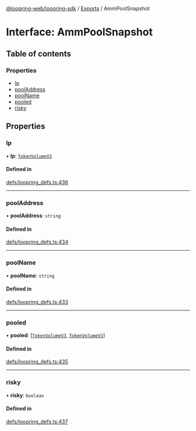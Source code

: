 [@loopring-web/loopring-sdk](../README.md) / [Exports](../modules.md) / AmmPoolSnapshot

# Interface: AmmPoolSnapshot

## Table of contents

### Properties

- [lp](AmmPoolSnapshot.md#lp)
- [poolAddress](AmmPoolSnapshot.md#pooladdress)
- [poolName](AmmPoolSnapshot.md#poolname)
- [pooled](AmmPoolSnapshot.md#pooled)
- [risky](AmmPoolSnapshot.md#risky)

## Properties

### lp

• **lp**: [`TokenVolumeV3`](TokenVolumeV3.md)

#### Defined in

[defs/loopring_defs.ts:436](https://github.com/Loopring/loopring_sdk/blob/538bd47/src/defs/loopring_defs.ts#L436)

___

### poolAddress

• **poolAddress**: `string`

#### Defined in

[defs/loopring_defs.ts:434](https://github.com/Loopring/loopring_sdk/blob/538bd47/src/defs/loopring_defs.ts#L434)

___

### poolName

• **poolName**: `string`

#### Defined in

[defs/loopring_defs.ts:433](https://github.com/Loopring/loopring_sdk/blob/538bd47/src/defs/loopring_defs.ts#L433)

___

### pooled

• **pooled**: [[`TokenVolumeV3`](TokenVolumeV3.md), [`TokenVolumeV3`](TokenVolumeV3.md)]

#### Defined in

[defs/loopring_defs.ts:435](https://github.com/Loopring/loopring_sdk/blob/538bd47/src/defs/loopring_defs.ts#L435)

___

### risky

• **risky**: `boolean`

#### Defined in

[defs/loopring_defs.ts:437](https://github.com/Loopring/loopring_sdk/blob/538bd47/src/defs/loopring_defs.ts#L437)
